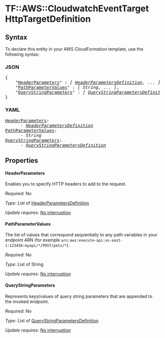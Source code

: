 # TF::AWS::CloudwatchEventTarget HttpTargetDefinition

## Syntax

To declare this entity in your AWS CloudFormation template, use the following syntax:

### JSON

<pre>
{
    "<a href="#headerparameters" title="HeaderParameters">HeaderParameters</a>" : <i>[ <a href="headerparametersdefinition.md">HeaderParametersDefinition</a>, ... ]</i>,
    "<a href="#pathparametervalues" title="PathParameterValues">PathParameterValues</a>" : <i>[ String, ... ]</i>,
    "<a href="#querystringparameters" title="QueryStringParameters">QueryStringParameters</a>" : <i>[ <a href="querystringparametersdefinition.md">QueryStringParametersDefinition</a>, ... ]</i>
}
</pre>

### YAML

<pre>
<a href="#headerparameters" title="HeaderParameters">HeaderParameters</a>: <i>
      - <a href="headerparametersdefinition.md">HeaderParametersDefinition</a></i>
<a href="#pathparametervalues" title="PathParameterValues">PathParameterValues</a>: <i>
      - String</i>
<a href="#querystringparameters" title="QueryStringParameters">QueryStringParameters</a>: <i>
      - <a href="querystringparametersdefinition.md">QueryStringParametersDefinition</a></i>
</pre>

## Properties

#### HeaderParameters

Enables you to specify HTTP headers to add to the request.

_Required_: No

_Type_: List of <a href="headerparametersdefinition.md">HeaderParametersDefinition</a>

_Update requires_: [No interruption](https://docs.aws.amazon.com/AWSCloudFormation/latest/UserGuide/using-cfn-updating-stacks-update-behaviors.html#update-no-interrupt)

#### PathParameterValues

The list of values that correspond sequentially to any path variables in your endpoint ARN (for example `arn:aws:execute-api:us-east-1:123456:myapi/*/POST/pets/*`).

_Required_: No

_Type_: List of String

_Update requires_: [No interruption](https://docs.aws.amazon.com/AWSCloudFormation/latest/UserGuide/using-cfn-updating-stacks-update-behaviors.html#update-no-interrupt)

#### QueryStringParameters

Represents keys/values of query string parameters that are appended to the invoked endpoint.

_Required_: No

_Type_: List of <a href="querystringparametersdefinition.md">QueryStringParametersDefinition</a>

_Update requires_: [No interruption](https://docs.aws.amazon.com/AWSCloudFormation/latest/UserGuide/using-cfn-updating-stacks-update-behaviors.html#update-no-interrupt)

